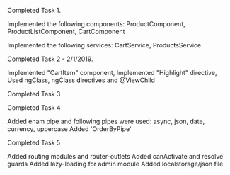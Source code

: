 Completed Task 1.

Implemented the following components:
ProductComponent,
ProductListComponent,
CartComponent

Implemented the following services:
CartService,
ProductsService


Completed Task 2 - 2/1/2019.

Implemented "СartItem" component,
Implemented "Highlight" directive,
Used ngClass, ngClass directives and @ViewChild


Completed Task 3



Completed Task 4

Added enam pipe and following pipes were used: async, json, date, currency, uppercase
Added 'OrderByPipe'

Completed Task 5

Added routing modules and router-outlets
Added canActivate and resolve guards
Added lazy-loading for admin module
Added  localstorage/json file
